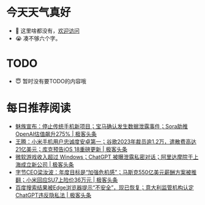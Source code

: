 # 今天天气真好
- 👋 这里啥都没有，[欢迎访问](https://zhangfeng-ola.github.io/)
- 😭 凑不够六个字。
<!---
- 👀 I’m interested in ...
- 🌱 I’m currently learning ...
- 💞️ I’m looking to collaborate on ...
- 📫 How to reach me ...
- 😇 I'm doing something ...

--->

# TODO 
- 😇 暂时没有要TODO的内容哦

<!---
zhangfeng-ola/zhangfeng-ola is a ✨ special ✨ repository because its `README.md` (this file) appears on your GitHub profile.
You can click the Preview link to take a look at your changes.
--->

# 每日推荐阅读
<!-- BLOG-POST-LIST:START -->
- [魅族宣布：停止传统手机新项目；宝马确认发生数据泄露事件；Sora助推OpenAI估值飙升275% | 极客头条](https://blog.csdn.net/weixin_39786569/article/details/136162909)
- [王腾：小米手机用户忠诚度安卓第一；谷歌2023年裁员逾1.2万，遣散费高达21亿美元；库克预告iOS 18重磅更新 | 极客头条](https://blog.csdn.net/weixin_39786569/article/details/135986654)
- [微软游戏收入超过 Windows；​ChatGPT 被曝泄露私密对话；阿里达摩院于上海成立新公司 | 极客头条](https://blog.csdn.net/weixin_39786569/article/details/135968145)
- [字节CEO梁汝波：年度目标是“加强危机感”；马斯克550亿美元薪酬方案被推翻；小米回应SU7上险价36万元 | 极客头条](https://blog.csdn.net/weixin_39786569/article/details/135951510)
- [百度搜索结果被Edge浏览器提示“不安全”，现已恢复；意大利监管机构认定ChatGPT违反隐私法 | 极客头条](https://blog.csdn.net/weixin_39786569/article/details/135929803)
<!-- BLOG-POST-LIST:END -->

